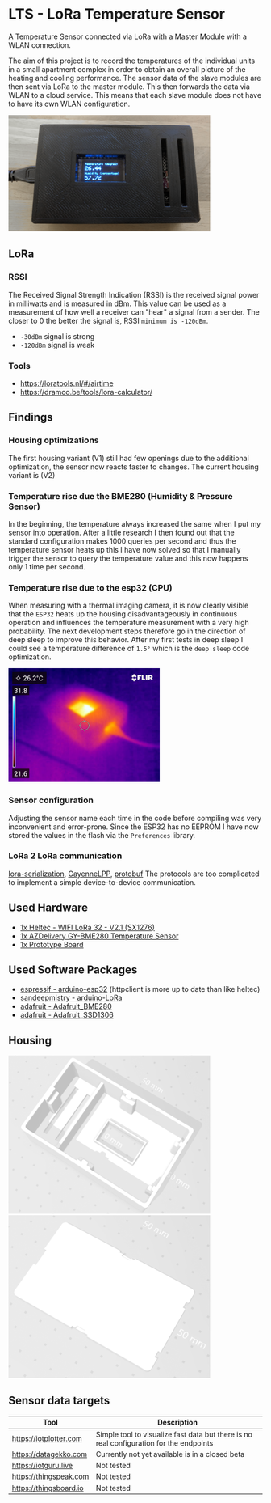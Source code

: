 # LTS - LoRa Temperature Sensor
A Temperature Sensor connected via LoRa with a Master Module with a WLAN connection.

The aim of this project is to record the temperatures of the individual units in a small apartment complex in order to obtain an overall picture of the heating and cooling performance. The sensor data of the slave modules are then sent via LoRa to the master module. This then forwards the data via WLAN to a cloud service. This means that each slave module does not have to have its own WLAN configuration.

<img src="doc/housing-printed.png" title="Housing printed" width="400">

## LoRa

### RSSI
The Received Signal Strength Indication (RSSI) is the received signal power in milliwatts and is measured in dBm.
This value can be used as a measurement of how well a receiver can "hear" a signal from a sender.
The closer to 0 the better the signal is, RSSI `minimum is -120dBm`.

- `-30dBm` signal is strong
- `-120dBm` signal is weak

### Tools

- https://loratools.nl/#/airtime
- https://dramco.be/tools/lora-calculator/

## Findings

### Housing optimizations

The first housing variant (V1) still had few openings due to the additional optimization, the sensor now reacts faster to changes. The current housing variant is (V2)

### Temperature rise due the BME280 (Humidity & Pressure Sensor)

In the beginning, the temperature always increased the same when I put my sensor into operation. After a little research I then found out that the standard configuration makes 1000 queries per second and thus the temperature sensor heats up this I have now solved so that I manually trigger the sensor to query the temperature value and this now happens only 1 time per second.

### Temperature rise due to the esp32 (CPU)

When measuring with a thermal imaging camera, it is now clearly visible that the `ESP32` heats up the housing disadvantageously in continuous operation and influences the temperature measurement with a very high probability. The next development steps therefore go in the direction of deep sleep to improve this behavior. After my first tests in deep sleep I could see a temperature difference of `1.5°` which is the `deep sleep` code optimization.

<img src="doc/FLIR0017.jpg" title="thermal camera" width="300">

### Sensor configuration

Adjusting the sensor name each time in the code before compiling was very inconvenient and error-prone. Since the ESP32 has no EEPROM I have now stored the values in the flash via the `Preferences` library.

### LoRa 2 LoRa communication

[lora-serialization](https://github.com/thesolarnomad/lora-serialization), [CayenneLPP](https://www.thethingsnetwork.org/docs/devices/arduino/api/cayennelpp/), [protobuf](https://github.com/protocolbuffers/protobuf) The protocols are too complicated to implement a simple device-to-device communication.

## Used Hardware

- [1x Heltec - WIFI LoRa 32 - V2.1 (SX1276)](https://amzn.to/3NMaJKi)
- [1x AZDelivery GY-BME280 Temperature Sensor](https://amzn.to/3Aph1wp)
- [1x Prototype Board](https://amzn.to/3OXw8Bc)

## Used Software Packages

- [espressif - arduino-esp32](https://raw.githubusercontent.com/espressif/arduino-esp32/gh-pages/package_esp32_index.json)
  (httpclient is more up to date than like heltec)
- [sandeepmistry - arduino-LoRa](https://github.com/sandeepmistry/arduino-LoRa)
- [adafruit - Adafruit_BME280](https://github.com/adafruit/Adafruit_BME280_Library)
- [adafruit - Adafruit_SSD1306](https://github.com/adafruit/Adafruit_SSD1306)

## Housing

<img src="doc/housing.png" title="Housing" width="400"> <img src="doc/housing-cover.png" title="Housing Cover" width="400">

## Sensor data targets


| Tool | Description |
| --------------------------- | ------------- |
| https://iotplotter.com      | Simple tool to visualize fast data but there is no real configuration for the endpoints |
| https://datagekko.com       | Currently not yet available is in a closed beta |
| https://iotguru.live        | Not tested |
| https://thingspeak.com      | Not tested |
| https://thingsboard.io      | Not tested |

